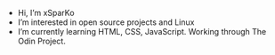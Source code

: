 - Hi, I’m xSparKo
- I’m interested in open source projects and Linux
- I’m currently learning HTML, CSS, JavaScript. Working through The Odin Project.



<!---
xSparKo/xSparKo is a ✨ special ✨ repository because its `README.md` (this file) appears on your GitHub profile.
You can click the Preview link to take a look at your changes.
--->
